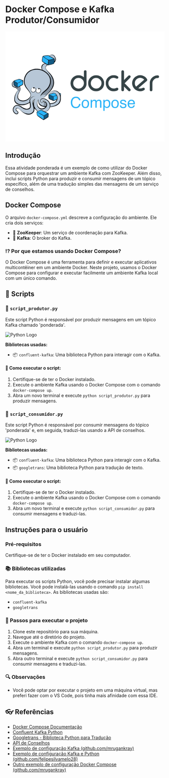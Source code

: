 # Docker Compose e Kafka Produtor/Consumidor

![Docker Logo](https://github.com/DayllanAlho/DayllanAlho/blob/dev/Kafka/Imagens/Logo%20do%20Docker%20Compose.png)

## Introdução

Essa atividade ponderada é um exemplo de como utilizar do Docker Compose para orquestrar um ambiente Kafka com ZooKeeper. Além disso, inclui scripts Python para produzir e consumir mensagens de um tópico específico, além de uma tradução simples das mensagens de um serviço de conselhos.

## Docker Compose

O arquivo `docker-compose.yml` descreve a configuração do ambiente. Ele cria dois serviços:

- :white_flower: **ZooKeeper**: Um serviço de coordenação para Kafka.
- :whale: **Kafka**: O broker do Kafka.

### :interrobang: Por que estamos usando Docker Compose?

O Docker Compose é uma ferramenta para definir e executar aplicativos multicontêiner em um ambiente Docker. Neste projeto, usamos o Docker Compose para configurar e executar facilmente um ambiente Kafka local com um único comando.

## :newspaper: Scripts

### :snake: `script_produtor.py`

Este script Python é responsável por produzir mensagens em um tópico Kafka chamado 'ponderada'.

![Python Logo](https://www.python.org/static/community_logos/python-logo-master-v3-TM.png)

**Bibliotecas usadas:**

- :package: `confluent-kafka`: Uma biblioteca Python para interagir com o Kafka.

#### :wrench: Como executar o script:

1. Certifique-se de ter o Docker instalado.
2. Execute o ambiente Kafka usando o Docker Compose com o comando `docker-compose up`.
3. Abra um novo terminal e execute `python script_produtor.py` para produzir mensagens.

### :snake: `script_consumidor.py`

Este script Python é responsável por consumir mensagens do tópico 'ponderada' e, em seguida, traduzi-las usando a API de conselhos.

![Python Logo](https://www.python.org/static/community_logos/python-logo-master-v3-TM.png)

**Bibliotecas usadas:**

- :package: `confluent-kafka`: Uma biblioteca Python para interagir com o Kafka.
- :package: `googletrans`: Uma biblioteca Python para tradução de texto.

#### :wrench: Como executar o script:

1. Certifique-se de ter o Docker instalado.
2. Execute o ambiente Kafka usando o Docker Compose com o comando `docker-compose up`.
3. Abra um novo terminal e execute `python script_consumidor.py` para consumir mensagens e traduzi-las.

## Instruções para o usuário

### Pré-requisitos

Certifique-se de ter o Docker instalado em seu computador.

### :books: Bibliotecas utilizadas

Para executar os scripts Python, você pode precisar instalar algumas bibliotecas. Você pode instalá-las usando o comando `pip install <nome_da_biblioteca>`. As bibliotecas usadas são:

- `confluent-kafka`
- `googletrans`

### :footprints: Passos para executar o projeto

1. Clone este repositório para sua máquina.
2. Navegue até o diretório do projeto.
3. Execute o ambiente Kafka com o comando `docker-compose up`.
4. Abra um terminal e execute `python script_produtor.py` para produzir mensagens.
5. Abra outro terminal e execute `python script_consumidor.py` para consumir mensagens e traduzi-las.

### :mag: Observações

- Você pode optar por executar o projeto em uma máquina virtual, mas preferi fazer com o VS Code, pois tinha mais afinidade com essa IDE.

## :eyeglasses: Referências

- [Docker Compose Documentação](https://docs.docker.com/compose/)
- [Confluent Kafka Python](https://docs.confluent.io/platform/current/clients/confluent-kafka-python/html/index.html)
- [Googletrans - Biblioteca Python para Tradução](https://pypi.org/project/googletrans/)
- [API de Conselhos](https://api.adviceslip.com/)
- [Exemplo de configuração Kafka (github.com/mrugankray)](https://github.com/mrugankray/Big-Data-Cluster/blob/main/kafka-zookeper.yaml)
- [Exemplo de configuração Kafka e Python (github.com/felipesilvamelo28)](https://github.com/felipesilvamelo28/kafka-example)
- [Outro exemplo de configuração Docker Compose (github.com/mrugankray)](https://github.com/mrugankray/Big-Data-Cluster/blob/main/all-docker-compose.yaml)